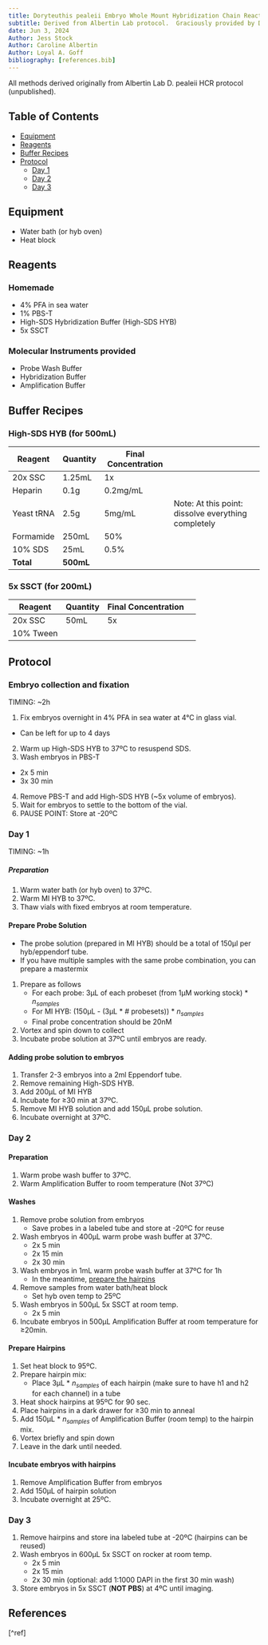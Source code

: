 ```yaml
---
title: Doryteuthis pealeii Embryo Whole Mount Hybridization Chain Reaction (HCR)
subtitle: Derived from Albertin Lab protocol.  Graciously provided by Dr. Jess Stock
date: Jun 3, 2024
Author: Jess Stock
Author: Caroline Albertin
Author: Loyal A. Goff
bibliography: [references.bib]
---
```


<link href="styles.css" rel="stylesheet">

All methods derived originally from Albertin Lab D. pealeii HCR protocol (unpublished).

## Table of Contents
- [Equipment](#equipment)
- [Reagents](#reagents)
- [Buffer Recipes](#buffer-recipes)
- [Protocol](#protocol)
  - [Day 1](#day-1)
  - [Day 2](#day-2)
  - [Day 3](#day-3)

## Equipment
- Water bath (or hyb oven)
- Heat block
  
## Reagents
### Homemade
- 4% PFA in sea water
- 1% PBS-T
- High-SDS Hybridization Buffer (High-SDS HYB)
- 5x SSCT
### Molecular Instruments provided
- Probe Wash Buffer
- Hybridization Buffer
- Amplification Buffer

## Buffer Recipes
### High-SDS HYB (for 500mL)
| Reagent | Quantity | Final Concentration |  |
|---------|----------|---------------------|-------|
| 20x SSC | 1.25mL   | 1x | |
| Heparin | 0.1g     | 0.2mg/mL | |
| Yeast tRNA | 2.5g  | 5mg/mL |<span class="tip">Note:</span> At this point: dissolve everything completely |
| Formamide | 250mL | 50% | |
| 10% SDS | 25mL | 0.5% | |
| **Total** | **500mL** | | |

### 5x SSCT (for 200mL)
| Reagent | Quantity | Final Concentration |  |
|---------|----------|---------------------|-------|
| 20x SSC | 50mL    | 5x | |
| 10% Tween |

## Protocol

### Embryo collection and fixation
<span class="timing">TIMING: ~2h</span>
1. Fix embryos overnight in 4% PFA in sea water at 4°C in glass vial.
  - Can be left for up to 4 days
2. Warm up High-SDS HYB to 37ºC to resuspend SDS.
3. Wash embryos in PBS-T
  - 2x 5 min
  - 3x 30 min
4. Remove PBS-T and add High-SDS HYB (~5x volume of embryos).
5. Wait for embryos to settle to the bottom of the vial.
6. <span class="pause">PAUSE POINT:</span> Store at -20ºC

### Day 1
<span class="timing">TIMING: ~1h</span>
##### Preparation
1. Warm water bath (or hyb oven) to 37ºC.
2. Warm MI HYB to 37ºC.
3. Thaw vials with fixed embryos at room temperature.

#### Prepare Probe Solution
- The probe solution (prepared in MI HYB) should be a total of 150µl per hyb/eppendorf tube.
- If you have multiple samples with the same probe combination, you can prepare a mastermix
1. Prepare as follows
    - For each probe: 3µL of each probeset (from 1µM working stock) * $n_{samples}$
    - For MI HYB: (150µL - (3µL * # probesets)) * $n_{samples}$
    - Final probe concentration should be 20nM
1. Vortex and spin down to collect
2. Incubate probe solution at 37ºC until embryos are ready.

#### Adding probe solution to embryos
1. Transfer 2-3 embryos into a 2ml Eppendorf tube.
2. Remove remaining High-SDS HYB.
3. Add 200µL of MI HYB
4. Incubate for ≥30 min at 37ºC.
5. Remove MI HYB solution and add 150µL probe solution.
6. Incubate overnight at 37ºC.

### Day 2
#### Preparation
1. Warm probe wash buffer to 37ºC.
2. Warm Amplification Buffer to room temperature (Not 37ºC)
   
#### Washes
1. Remove probe solution from embryos
    - Save probes in a labeled tube and store at -20ºC for reuse
2. Wash embryos in 400µL warm probe wash buffer at 37ºC.
    - 2x 5 min
    - 2x 15 min
    - 2x 30 min
3. Wash embryos in 1mL warm probe wash buffer at 37ºC for 1h
    - In the meantime, [prepare the hairpins](#prepare-hairpins)
4. Remove samples from water bath/heat block
    - Set hyb oven temp to 25ºC
5. Wash embryos in 500µL 5x SSCT at room temp.
    - 2x 5 min
6. Incubate embryos in 500µL Amplification Buffer at room temperature for ≥20min.

#### Prepare Hairpins
1. Set heat block to 95ºC.
2. Prepare hairpin mix:
    - Place 3µL * $n_{samples}$ of each hairpin (make sure to have h1 and h2 for each channel) in a tube
3. Heat shock hairpins at 95ºC for 90 sec.
4. Place hairpins in a dark drawer for ≥30 min to anneal
5. Add 150µL * $n_{samples}$ of Amplification Buffer (room temp) to the hairpin mix.
6. Vortex briefly and spin down
7. Leave in the dark until needed.

#### Incubate embryos with hairpins
1. Remove Amplification Buffer from embryos
2. Add 150µL of hairpin solution
3. Incubate overnight at 25ºC.

### Day 3
1. Remove hairpins and store ina labeled tube at -20ºC (hairpins can be reused)
2. Wash embryos in 600µL 5x SSCT on rocker at room temp.
    - 2x 5 min
    - 2x 15 min
    - 2x 30 min (optional: add 1:1000 DAPI in the first 30 min wash)
3. Store embryos in 5x SSCT (**NOT PBS**) at 4ºC until imaging.

## References
[^ref]
